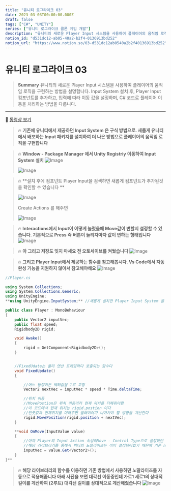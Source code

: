 ```yaml
---
title: "유니티 로그라이크 03"
date: 2023-03-03T00:00:00.000Z
draft: false
tags: ["C#", "UNITY"]
series: ["유니티 로그라이크 클론 게임 개발"]
description: "유니티의 새로운 Player Input 시스템을 사용하여 플레이어의 움직임 로직을 구현하는 방법을 설명합니다. Input System 설치 후, Player Input 컴포넌트를 추가하고, 입력에 따라 이동 값을 설정하며, C# 코드로 플레이어 이동을 처리하는 방법을 다룹니다."
notion_id: "d531dc12-ab05-40a2-b2f4-0136913bd252"
notion_url: "https://www.notion.so/03-d531dc12ab0540a2b2f40136913bd252"
---
```


# 유니티 로그라이크 03

> **Summary**
> 유니티의 새로운 Player Input 시스템을 사용하여 플레이어의 움직임 로직을 구현하는 방법을 설명합니다. Input System 설치 후, Player Input 컴포넌트를 추가하고, 입력에 따라 이동 값을 설정하며, C# 코드로 플레이어 이동을 처리하는 방법을 다룹니다.

---

🎥 [동영상 보기](https://www.youtube.com/watch?v=tKMnVBTes0M&list=PLO-mt5Iu5TeZF8xMHqtT_DhAPKmjF6i3x&index=4)

> 🔥 ****기존에 유니티에서 제공하던 Input System 은 구식 방법으로. 새롭게 유니티에서 배포하는 Input 패키지를 설치하여 더 나은 방법으로 플레이어의 움직임 로직을 구현합니다****

> 🔥 **Window - Package Manager 에서 Unity Registriy 이동하여 Input System 설치**
> ![Image](https://prod-files-secure.s3.us-west-2.amazonaws.com/09ccd4d5-876c-4bba-bbdf-cc77a0a11257/a770c011-34c4-49d0-9576-9cc60cdb84a4/Untitled.png?X-Amz-Algorithm=AWS4-HMAC-SHA256&X-Amz-Content-Sha256=UNSIGNED-PAYLOAD&X-Amz-Credential=ASIAZI2LB466TPQLQVPO%2F20250724%2Fus-west-2%2Fs3%2Faws4_request&X-Amz-Date=20250724T102232Z&X-Amz-Expires=3600&X-Amz-Security-Token=IQoJb3JpZ2luX2VjEAIaCXVzLXdlc3QtMiJHMEUCIBpv6W%2FozPUPQDh3L7DGSsmTA6g1Kx2QxteKhcguaM4EAiEAgS6FXCfvmssx%2BcQQhvTwNJ%2FvqL8izNJHYbXbxih%2FaMIq%2FwMIKhAAGgw2Mzc0MjMxODM4MDUiDLkDFSmaV%2FVeAx46HCrcAzp4SR6CaDENRudIKz9lNJCZkp6Z5hiz2txTZhJN%2FByyaMQNsHLyQUTZireYK6eukQusvpeQUYIs63dkD%2BrbfMm%2B%2FE2kYAziLeecQqtaHa3LfvOrTlhHKDD1T6T73pl22xnBaLwSkpaZzQYcawnezd7TEEBeICMhDrm2GBzjYS7NGbPkNCIvQ6PKK3Uta6J9vyUrrIMJc9RAqiQHQ0kReM3ASoiezxKIk%2BKqy5cIINQUovv7%2FHFYKDzczsDB8HBtrO7bgoOd7%2BnWT5QK9Ty27WSTBmV4dmtb7Kv%2Fu6gs4NOzbH03i8IiT25FjlrzgTAzOdJ%2BqQlA8tl%2Bp3VEIXRk4luLH%2BjtEDjQeOSDcVIJl4kcvsKOzqfZLWVxKNhB%2B2vjM4J91Y5nZATI%2ByQvBjGLanE9DCIVpLKh6e%2F8gPILTR0%2F6H6KuvPqvwygpfeq%2B%2BC8UxkvggVDvJ3Hf6X%2Bl%2B75tvOu7BT%2BV92HXZOukVeBwRLAvHInjaTenH66LNoXAXBq%2BZ5x5d6H26rzY%2BrkbB6%2FMLpfK12dbeUl3gl1NMHIkF5SIhiPr7RofBJK9lDHnL7JY8dOAFtz79gTHfObqwkVn184M%2BQKQ6K%2BAkjqFScNi3j2z7XHADdobVDidydFMLn1h8QGOqUBfbvQwnxSCPiwlT80yHOLUy8LN0WU%2BqkBFnHtW69QBLR%2Fs8KnwwtTU22FTgY0eCIAezQbPArn6dR7IRL%2F7RvXPXWzUTfSXlT%2FJ34lDO9AF%2FoKExebfFhI75smnBHDdYMvjYHeolQXOWOatQKE0Ojm1OfmDfObijHJ5zwRlr22GzmT1bYmlmLyh8yPhVKpxvj3Z3v6ercGAv47JC%2BPe%2F2HHX0elq%2Bk&X-Amz-Signature=a8e454b5b209c885ca4cc7eada7714e8e46204cdd1b2de98525f55c6b552ff03&X-Amz-SignedHeaders=host&x-amz-checksum-mode=ENABLED&x-id=GetObject)
>
> ![Image](https://prod-files-secure.s3.us-west-2.amazonaws.com/09ccd4d5-876c-4bba-bbdf-cc77a0a11257/bac51931-b857-406e-83e7-3fe09e221353/Untitled.png?X-Amz-Algorithm=AWS4-HMAC-SHA256&X-Amz-Content-Sha256=UNSIGNED-PAYLOAD&X-Amz-Credential=ASIAZI2LB466TPQLQVPO%2F20250724%2Fus-west-2%2Fs3%2Faws4_request&X-Amz-Date=20250724T102232Z&X-Amz-Expires=3600&X-Amz-Security-Token=IQoJb3JpZ2luX2VjEAIaCXVzLXdlc3QtMiJHMEUCIBpv6W%2FozPUPQDh3L7DGSsmTA6g1Kx2QxteKhcguaM4EAiEAgS6FXCfvmssx%2BcQQhvTwNJ%2FvqL8izNJHYbXbxih%2FaMIq%2FwMIKhAAGgw2Mzc0MjMxODM4MDUiDLkDFSmaV%2FVeAx46HCrcAzp4SR6CaDENRudIKz9lNJCZkp6Z5hiz2txTZhJN%2FByyaMQNsHLyQUTZireYK6eukQusvpeQUYIs63dkD%2BrbfMm%2B%2FE2kYAziLeecQqtaHa3LfvOrTlhHKDD1T6T73pl22xnBaLwSkpaZzQYcawnezd7TEEBeICMhDrm2GBzjYS7NGbPkNCIvQ6PKK3Uta6J9vyUrrIMJc9RAqiQHQ0kReM3ASoiezxKIk%2BKqy5cIINQUovv7%2FHFYKDzczsDB8HBtrO7bgoOd7%2BnWT5QK9Ty27WSTBmV4dmtb7Kv%2Fu6gs4NOzbH03i8IiT25FjlrzgTAzOdJ%2BqQlA8tl%2Bp3VEIXRk4luLH%2BjtEDjQeOSDcVIJl4kcvsKOzqfZLWVxKNhB%2B2vjM4J91Y5nZATI%2ByQvBjGLanE9DCIVpLKh6e%2F8gPILTR0%2F6H6KuvPqvwygpfeq%2B%2BC8UxkvggVDvJ3Hf6X%2Bl%2B75tvOu7BT%2BV92HXZOukVeBwRLAvHInjaTenH66LNoXAXBq%2BZ5x5d6H26rzY%2BrkbB6%2FMLpfK12dbeUl3gl1NMHIkF5SIhiPr7RofBJK9lDHnL7JY8dOAFtz79gTHfObqwkVn184M%2BQKQ6K%2BAkjqFScNi3j2z7XHADdobVDidydFMLn1h8QGOqUBfbvQwnxSCPiwlT80yHOLUy8LN0WU%2BqkBFnHtW69QBLR%2Fs8KnwwtTU22FTgY0eCIAezQbPArn6dR7IRL%2F7RvXPXWzUTfSXlT%2FJ34lDO9AF%2FoKExebfFhI75smnBHDdYMvjYHeolQXOWOatQKE0Ojm1OfmDfObijHJ5zwRlr22GzmT1bYmlmLyh8yPhVKpxvj3Z3v6ercGAv47JC%2BPe%2F2HHX0elq%2Bk&X-Amz-Signature=f788ddb7a986dd93aa17ddb6c34c753d8d0adca577688b1ddd2bc5f21568dd56&X-Amz-SignedHeaders=host&x-amz-checksum-mode=ENABLED&x-id=GetObject)
>
>

> 🔥 **설치 후에 컴포넌트 Player Input을 검색하면 새롭게 컴포넌트가 추가된것을 확인할 수 있습니다 **
>
> ![Image](https://prod-files-secure.s3.us-west-2.amazonaws.com/09ccd4d5-876c-4bba-bbdf-cc77a0a11257/ad3e63d7-2e94-4a29-b39b-0b3acc3f6591/Untitled.png?X-Amz-Algorithm=AWS4-HMAC-SHA256&X-Amz-Content-Sha256=UNSIGNED-PAYLOAD&X-Amz-Credential=ASIAZI2LB466QKYCKFBL%2F20250724%2Fus-west-2%2Fs3%2Faws4_request&X-Amz-Date=20250724T102232Z&X-Amz-Expires=3600&X-Amz-Security-Token=IQoJb3JpZ2luX2VjEAIaCXVzLXdlc3QtMiJHMEUCIQCoC2mVRV7dUkoP%2Fz3WGxMkic%2B%2BecmJhBgcwD3Fi%2BbeWwIgVN3qTjFPrkllFCOnjsNPStQJgq6KWSI7JHz3CbsNo4Eq%2FwMIKhAAGgw2Mzc0MjMxODM4MDUiDFjilVYiimJZr88ngSrcAxHWlJV8W7NuNoBc4ajgoyY7qjnJ9qHxI7qgiu3%2B75ZRYWHs%2FEojQQjxILhMCq8OKhglhbcOgiYP%2BgC57NgDQT4dTEvBUM89D77CAAJuoDbf7XNxI%2F1ceMixdfu25gXPAeX6i0MW8vb5RRCE1eZt%2BHyzpTLxgv%2FGAFl3%2FCdQFEtkNDMHpniwEun%2FXJgHvNSgll2kwBBUZ7d5G1Q5DrILq3U%2FGfJKAdAUjt1176k6k5moaZgzp4FOGxV%2FgBfUpokyHBz%2FoNFHGna6krnA%2FD7TR0hODIW9nOGkUwfy7wfMYpHL7u7fCgd2t1FjVEsit2dtfksz%2FoYxLH03NKfhgMpAhDuJkFJDTF5ZTxM4D%2Bbc0PMccsDesZH9QJvkESmZqiRptc%2Fzm35urXPGiJ6UlTBHHXeeUoIqb0Sq6VPmDnGR7d3O%2FnkVy8gc0yWerhpvQImx3bxKfFre10eXgGldOxz9oc%2FCFnSOKzQarjjJpjXSuYZ8RJ0Pb4l3CJbsGP1pNy%2FY5OfF2aG92X%2ByvZzzU6UR59xVjmhDH3xTVpkQRZt7RUbn8YFTFS717TDNX2PwPCUldjFoFVn7WvJO2MeFwAhEl1WG%2B6E%2BtCxnpB9mdqty%2Fs6xThlhAbWcgDW%2BrbaQMJ72h8QGOqUBkK7SLicNsXSKZ2GqGvqUvA5ceeyfnbYxD3IGwFmfoVn%2Fsr4i%2FtADBxzKMxzI9vu1MYYDtuYmEhQ3%2Bygnp028DByxOfMIGyJSsovoR5ghZauFfkIvLBMctTy3xK9qt1lPTbCPhpCKwQD84%2FxZR8E9AJNyroLjUdRx23a5jkacrAL%2Fi%2F3uTMnMvuiKsWHYalQx4%2FBOnb4UDRFh%2F1wZTyCGrbaxO%2FSm&X-Amz-Signature=1ce7316f05854206035b269d3c904a5964f160540482b6029323330c062e588c&X-Amz-SignedHeaders=host&x-amz-checksum-mode=ENABLED&x-id=GetObject)
>
>
> Create Actions 를 해주면
>
> ![Image](https://prod-files-secure.s3.us-west-2.amazonaws.com/09ccd4d5-876c-4bba-bbdf-cc77a0a11257/4a6d49eb-9f09-4956-b79b-e6fa619a6e91/Untitled.png?X-Amz-Algorithm=AWS4-HMAC-SHA256&X-Amz-Content-Sha256=UNSIGNED-PAYLOAD&X-Amz-Credential=ASIAZI2LB466QKYCKFBL%2F20250724%2Fus-west-2%2Fs3%2Faws4_request&X-Amz-Date=20250724T102232Z&X-Amz-Expires=3600&X-Amz-Security-Token=IQoJb3JpZ2luX2VjEAIaCXVzLXdlc3QtMiJHMEUCIQCoC2mVRV7dUkoP%2Fz3WGxMkic%2B%2BecmJhBgcwD3Fi%2BbeWwIgVN3qTjFPrkllFCOnjsNPStQJgq6KWSI7JHz3CbsNo4Eq%2FwMIKhAAGgw2Mzc0MjMxODM4MDUiDFjilVYiimJZr88ngSrcAxHWlJV8W7NuNoBc4ajgoyY7qjnJ9qHxI7qgiu3%2B75ZRYWHs%2FEojQQjxILhMCq8OKhglhbcOgiYP%2BgC57NgDQT4dTEvBUM89D77CAAJuoDbf7XNxI%2F1ceMixdfu25gXPAeX6i0MW8vb5RRCE1eZt%2BHyzpTLxgv%2FGAFl3%2FCdQFEtkNDMHpniwEun%2FXJgHvNSgll2kwBBUZ7d5G1Q5DrILq3U%2FGfJKAdAUjt1176k6k5moaZgzp4FOGxV%2FgBfUpokyHBz%2FoNFHGna6krnA%2FD7TR0hODIW9nOGkUwfy7wfMYpHL7u7fCgd2t1FjVEsit2dtfksz%2FoYxLH03NKfhgMpAhDuJkFJDTF5ZTxM4D%2Bbc0PMccsDesZH9QJvkESmZqiRptc%2Fzm35urXPGiJ6UlTBHHXeeUoIqb0Sq6VPmDnGR7d3O%2FnkVy8gc0yWerhpvQImx3bxKfFre10eXgGldOxz9oc%2FCFnSOKzQarjjJpjXSuYZ8RJ0Pb4l3CJbsGP1pNy%2FY5OfF2aG92X%2ByvZzzU6UR59xVjmhDH3xTVpkQRZt7RUbn8YFTFS717TDNX2PwPCUldjFoFVn7WvJO2MeFwAhEl1WG%2B6E%2BtCxnpB9mdqty%2Fs6xThlhAbWcgDW%2BrbaQMJ72h8QGOqUBkK7SLicNsXSKZ2GqGvqUvA5ceeyfnbYxD3IGwFmfoVn%2Fsr4i%2FtADBxzKMxzI9vu1MYYDtuYmEhQ3%2Bygnp028DByxOfMIGyJSsovoR5ghZauFfkIvLBMctTy3xK9qt1lPTbCPhpCKwQD84%2FxZR8E9AJNyroLjUdRx23a5jkacrAL%2Fi%2F3uTMnMvuiKsWHYalQx4%2FBOnb4UDRFh%2F1wZTyCGrbaxO%2FSm&X-Amz-Signature=9c8abf1f2ae5511b773de47249e60fb2541baf2e19c13e8c26b2ba9bef8620a2&X-Amz-SignedHeaders=host&x-amz-checksum-mode=ENABLED&x-id=GetObject)
>
>

> 🔥 **Interactions에서 Input이 어떻게 눌렸을때 Move값이 변할지 설정할 수 있습니다. 기본적으로 Press 즉 버튼이 눌리자마자 값이 변하는 형태입니다**
> ![Image](https://prod-files-secure.s3.us-west-2.amazonaws.com/09ccd4d5-876c-4bba-bbdf-cc77a0a11257/6e37ead2-212c-4a77-b402-52d00485f486/Untitled.png?X-Amz-Algorithm=AWS4-HMAC-SHA256&X-Amz-Content-Sha256=UNSIGNED-PAYLOAD&X-Amz-Credential=ASIAZI2LB466YUDUOYRH%2F20250724%2Fus-west-2%2Fs3%2Faws4_request&X-Amz-Date=20250724T102232Z&X-Amz-Expires=3600&X-Amz-Security-Token=IQoJb3JpZ2luX2VjEAIaCXVzLXdlc3QtMiJIMEYCIQDGzrSWYTv4DvehPLvoYIHoewf86%2BWebfjdlwKjQGjipAIhAPTysrYJKs1CSRGjH7OZADd4eejXkUXjAdlUbrLfhlYIKv8DCCoQABoMNjM3NDIzMTgzODA1IgytYQc19520%2BZ0Ntwkq3AO6943bPTPUiqu9Y%2B4tQDhCncdi8L2fYrSaF6h7EjYr7WAJmR7U8ZgE%2FhlF5LL8Ikln51PyVZNZl9OYTmMyF611wEJ2f8KnF%2Ft7AwGokEnpjbJ0KygPOG77%2BFYfAk82Timcrr0bl3YBrFP8ABt%2BHeo8d01AhZfVtm2d1myRUojRNYUgoHnE7ybEZpcQAVgzJcdVxZXM4dvBmvtvdKNkXjoKffAQOenCSkheRUy34%2FSF3AaCzvQGYfJCz7bEgrT%2FVLC6f%2Bi%2BrrhW1WTu%2Btv%2FrnydKjjRbq53Kp6nGynhlx8raPbOSOG9vFw8aO1ZaEjQOQlKU0VxsVEmVosxCpoS3MgSuYGYvNYnxVPcozE5sI8TlAcA7WMsDBO0LUt9Shac04aDskBsxdioqU7zn52%2BKMh%2BOVj8DmBBAu7K1ZjZ6GRohW6kRVJXgq2yU7TqwU5BWDG0r23uawz%2FJ0C9fAA1fQaZU%2FHMd6fpR%2FSjggmY6CXrgmmU0VnHkEyr3yOVPxm0gvwTgY1MabTOfMvxPP1kLFhLG3F5xPqPtmnlRikTXBuP0ntKvsvI%2FQOCJF61ELWU3k0TMpmK3%2BRyf3lbImgFhB2HqkHQQcndWnJXZnmBRj5etEwSeLfElrDvtnXuTDCn9ofEBjqkAdyOGk90wqqqparjmW%2FYrmNf0CEt%2Bu46h5OUgaeEm%2BAYmJKnZtgVaJ%2BB2nhC%2FpsDTmTud%2BG1ehIbuzag8nlviSqyOB6ScR1SJmHNP95NmJh6ywuhCpsw6zG9kHacWVAm69OMlLabE1nuRJ9GPuc7KZjIhyXcI7PLpXAU%2BQC%2FwlsfUr3vEElVgL0en3Rep4koiVnF5DXxz2CrikYFM%2FIJzXuNabjg&X-Amz-Signature=d0838f5c8bed32e970cd1f2c5e72356380fa576a49146a60b67899391099628e&X-Amz-SignedHeaders=host&x-amz-checksum-mode=ENABLED&x-id=GetObject)
>
>

> 🔥 **아 그리고 저장도 잊지 마세요 전 오토세이브를 켜뒀습니다**
> ![Image](https://prod-files-secure.s3.us-west-2.amazonaws.com/09ccd4d5-876c-4bba-bbdf-cc77a0a11257/45263ced-499f-4dd6-b5b7-5f7a1fc55136/Untitled.png?X-Amz-Algorithm=AWS4-HMAC-SHA256&X-Amz-Content-Sha256=UNSIGNED-PAYLOAD&X-Amz-Credential=ASIAZI2LB46643FZCDLV%2F20250724%2Fus-west-2%2Fs3%2Faws4_request&X-Amz-Date=20250724T102234Z&X-Amz-Expires=3600&X-Amz-Security-Token=IQoJb3JpZ2luX2VjEAIaCXVzLXdlc3QtMiJGMEQCIGQ3ipgcof8d%2BMdElmT9I7HEd1bJh5ESma%2Bda%2BrQ%2Fy6ZAiATPkh6rRgBJPXvz8yK8V3B9YcFClgnA%2FdPX0pMPWPntCr%2FAwgqEAAaDDYzNzQyMzE4MzgwNSIM1u9hQ8tiu4VwzMb4KtwDXu341NxbByzBGI%2Fewh36lRxmQlstIfQcoWlMX97FgieWv7VT7FwQ5WfFu2Y0zYKKKfQztTdEsf5%2BOIvqqJ7p3Yv2nc5ozq2eW7cPksaoqAHxELJgy2Qk49bh6t25hU0lfGyl49jSrJ8oXXggjk29mEJbSiTUlgH4lRZPu%2BG1ncD8A%2F4qT1y5w1fj6sSNTLgMiS8W2cdXCY%2FQE7H11Z08mC9CV0z7nT8briSKP%2F0tEF4gSNA%2B3P5KwkLrkPWLqGCd%2FKg8RNDZ%2BlbbKAm0P447AbRnS8QrZ3TklqSv1SSNTvkCPbqk4%2FP9IVuiai2jKJxiN5jNOWsH%2BdgmVdFQ5PEMq6s1TlgtSSe%2BPdrY%2F83pbYEacah9wUra41tK2XdMIO4kRe5aGleu49rGoCRYqbaly0q9kpWjjg77Elx94WfzH%2F%2FvZakm6nzqF%2BwcjQL%2BODCaBKn9eUCxiZCpdkNtAcSLSmyZqCoItmIpQq3HAbes%2BBPSEZi6HBj9z%2Fs97aqouIEUTJnAJE%2FV6DDpadD50cziy6bG3FSbaSdYI8KLlu7YsamqDfxc0Mv3OXda6%2B3eEfKLLqsfefN4lbNMVCuNA84sna0Pkcot0vZg7g%2Bti9z0PfdiShVGlm%2BRs49YOaMwivaHxAY6pgH%2FnRBP8OrSPQKUE9enpAEX6Ok34FaC9Lh2%2ByABtB7Jp2HypzjRA6ybzof7ybkHSZmQE5yiRf1xtjsJ7V9mC%2Btcu4lHQWZZRiGCdlR2B6ZnzpXzRTEvJjxLWSbohbQ6WTMO8%2Fwo7P9bV5pvP6qpJHW8qtYxjLSjsg9GpXX2a494SelMQSzLCV4L2qKa0UmIVju46apOWJZjI3MStsIEN6Fyk9unwpci&X-Amz-Signature=64ff1654b04512b938538c30ba4cb7563cf23f4331ff1e507d9affb9ca362165&X-Amz-SignedHeaders=host&x-amz-checksum-mode=ENABLED&x-id=GetObject)
>
>

> 🔥 **그리고 Player Input에서 제공하는 함수를 참고해봅시다. Vs Code에서 자동완성 기능을 지원하지 않아서 참고해야해요**
> ![Image](https://prod-files-secure.s3.us-west-2.amazonaws.com/09ccd4d5-876c-4bba-bbdf-cc77a0a11257/c02acd3b-be9b-47bc-84f8-92b03030906c/Untitled.png?X-Amz-Algorithm=AWS4-HMAC-SHA256&X-Amz-Content-Sha256=UNSIGNED-PAYLOAD&X-Amz-Credential=ASIAZI2LB4665YDVGJME%2F20250724%2Fus-west-2%2Fs3%2Faws4_request&X-Amz-Date=20250724T102234Z&X-Amz-Expires=3600&X-Amz-Security-Token=IQoJb3JpZ2luX2VjEAIaCXVzLXdlc3QtMiJGMEQCIGrHrZfgpP8W2gjqPAaMxzvISlgRBRREA4cyYemWcV2iAiB0z5m4e8mtasircbCWJtKajhzS2GX4q%2BY%2FzSCeLkAwjSr%2FAwgqEAAaDDYzNzQyMzE4MzgwNSIMPF5%2FJYVFH7TFtKdbKtwD0zcJWIdIjodMSq8MQ76yJCB4kizY6HyrHDcKeOoKoVSJK%2FVdZ8c9aC4y62IEIcer%2FLyI6ohEZz5zCPY1rDp2aKxUegWgKhu2GeSmzMulFLLRzYHn4a4DKRfVU4XFmaLEFNJPJ8QpHW7rusZL3%2FJvrYcWiIIe%2F4a8FpRdwrQTFAYaeCiP7sYUYt1AS2MijlBQZ8dDigvoHd30EWsNUsxKgyhWpIcHddb9xqCIetY%2FG5R%2Blhr1wgx7gT2oxXKhDFP5rwRTraFZqJAvPCG9dso0%2BHyHnqpObrXYlQ%2Fdg2nf4xfQSsSUuZSkoiLmkZ3Q7V561xTndDBRfgnuAm7b8VHJu2d92EkDQEBx0l15naJR2XcEa0ojM%2B8gy9fQ3ETykkqjGoZW%2B8NGhmRlrHyZR6IbZleh0ufOJlwrJLy3DRKe4dA%2F0awrxru%2FSngyIYAn9dkwZq0aVva4mq8nkBALEwsmyLZeDM4GLWQPqoSC%2BujaJ7CZnSPeYj%2BzHdViZYgmbDao984erOZQV1a43QuYyHGTJZvoIS9RsQQnlCLZt1GdE8zswqJupfenzM4%2FWvT1nzX9OP%2BO18Wxg17c5IpyZWvgOVBX4%2Bl0vEes1K3HesdSdHVHIZid2adGf%2FzJKNQwu%2FaHxAY6pgGif0G%2BVJ9RMl5MrFHBFRe%2FT8I07%2B3tuMbY%2ByFmsOQkCbl0RsmSx%2FUMLl8MV4oV4rM8QrNcEvRpPBuL%2FgpMHsSwZmizizOvwLI5ueevQqJeTB6Ui1KXx6wwjjBbRYt3hGHW3CQTUuxTq96yCxUS8FtQznKbPPlsrhVtveHYfp3NiIpB1vscTSclxFjEcbr%2F%2BLG1bAVaeuE%2Bevu3w6cm6jeMnEhWCzcm&X-Amz-Signature=8c7906fec4868fee30fe48dee95e4e499a536addc4334081300d2e045e606d58&X-Amz-SignedHeaders=host&x-amz-checksum-mode=ENABLED&x-id=GetObject)
>
>

```c#
//Player.cs

using System.Collections;
using System.Collections.Generic;
using UnityEngine;
**using UnityEngine.InputSystem;** //새롭게 설치한 Player Input System 을 사용하기 위해 임포트

public class Player : MonoBehaviour
{
    public Vector2 inputVec;
    public float speed;
    Rigidbody2D rigid;

    void Awake()
    {
        rigid = GetComponent<Rigidbody2D>();
    }


    //FixedUdate는 물리 연산 프레임마다 호출되는 함수다
    void FixedUpdate() 
    {

        //어느 방향이든 벡터값을 1로 고정
        Vector2 nextVec = inputVec * speed * Time.deltaTime;

        //위치 이동
        //MovePostion은 위치 이동이라 현재 위치를 더해줘야함
        //이 코드에서 현재 위치는 rigid.postion 이다
        //인풋값과 현재위치를 더해주면 플레이어가 나아가야 할 방향을 계산한다
        rigid.MovePosition(rigid.position + nextVec);
    }

    **void OnMove(InputValue value)
    {
        //아까 Player의 Input Action 속성의Move - Control Type으로 설정했던 Vector2 를 가져옴
        //해당 라이브러리를 통해서 벡터의 노멀라이즈는 이미 설정되어있기 때문에 기존 nextVec에서 normalized는 빼도 된다
        inputVec = value.Get<Vector2>();
    }
}**
```

> 🔥 **해당 라이브러리의 함수를 이용하면 기존 방법에서 사용하던  노말라이즈를 자동으로 적용해줍니다 아래 사진을 보면 대각선 이동중인데 가로1 세로1의 상대적 길이를 계산하여 (2루트) 대각선 길이를 상대적으로 계산해줬습니다**
> ![Image](https://prod-files-secure.s3.us-west-2.amazonaws.com/09ccd4d5-876c-4bba-bbdf-cc77a0a11257/68034152-275b-4722-8dde-e2b64b51851b/Untitled.png?X-Amz-Algorithm=AWS4-HMAC-SHA256&X-Amz-Content-Sha256=UNSIGNED-PAYLOAD&X-Amz-Credential=ASIAZI2LB466YI7WS5AF%2F20250724%2Fus-west-2%2Fs3%2Faws4_request&X-Amz-Date=20250724T102234Z&X-Amz-Expires=3600&X-Amz-Security-Token=IQoJb3JpZ2luX2VjEAIaCXVzLXdlc3QtMiJGMEQCIHzfYcWXgOUTMtylTcxekTnlePQopqkl24MGan3WCx3GAiBe4DnjdufAuwhUyYEx6w8LoQR0mZU%2BzLK9Gr6ipp9mbir%2FAwgqEAAaDDYzNzQyMzE4MzgwNSIMJaCIyXg1XQBdUYRgKtwDq0AHZRNtfnXFX%2BTdPgql5x4wGPEK9kzygCrI%2FH0Q%2FsgXvykjLZI4p9TbvUTJAj9LCCPfB9mwEFwHoxoKeUoDp68W1oLjo37LWP23%2BFVoIsm5hteki97VuUnntn8CE7WEztDxwNhe9hJ1XQ1BjCcowmbY7vDml53DwtXzW5LDBrIgd8RZYnSidw8aKW5ehlk2J7UXdxE5YrLzhnNRZrKA6TPycm53IiGeJZ9btjbnEo5RVfGEQ8VuMqDLXq84x6c43B74uS8T0jdkzqgeN59LXZ31oEO4ZslUn0bEDT1QmEWzmopZFn8Ev6max1R%2Fn%2BiduwZMtHVmvKXUXiE1W8lVfygD1ycsWHw3PB4k9Y6sqhsKt9nbMzhvrc%2FCrgvOQRfw9TqxEtXo58Z2v%2Btc8cYFGd9eM56NISMNk6ir%2FzajUZdzgbnRHr8cUjaalouDvFzYsBVB%2BW4ZFjmwXH3ZY0AhssbK3jy4Puu6znKDxHs87EJVsDAJLUqLv6%2Bm99bRSHQzAfOXHdtzI444agWtNJYwDpZ8G%2Fe1grk3QTsUexxhoalSptD5LxnDMTivU4aJ6%2B8eqFa04xKeXGgVD7cyNrPHFPxT%2BGxXtRLW5isxjqmEToqdtgpINO%2B6iCf9F24wnvaHxAY6pgEi91c5Sapfw6gCJoQb%2BxeJ9akz7O35oMEHJ5aeotHb%2BBdMmgUe8iMTYkXSllmnRjLJiQzg0rSpx%2FAYOdx%2FXlmqIpW0CbKgbbjMFxV%2BdkGe22629wxJjS7f2HgyiBPjz4ywImg48Ck6AjZ6AH%2FP3d3%2F87lEvckX00v%2BrMlPLrW%2B9Bt4tp5kHV9c1Rdcj%2FmvrsEIiZepIHA%2BWnIcEQzNJxZl01o%2Ffryg&X-Amz-Signature=d273fd1351509c8081fb3d33738793d6ef144bf5762b039584e34e437422ea2d&X-Amz-SignedHeaders=host&x-amz-checksum-mode=ENABLED&x-id=GetObject)
>
>


